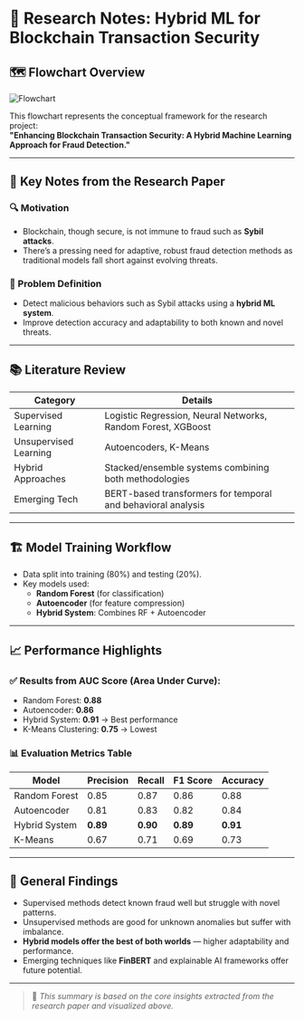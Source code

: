 # 🧠 Research Notes: Hybrid ML for Blockchain Transaction Security

## 🗺️ Flowchart Overview

![Flowchart](https://drive.google.com/uc?export=view&id=1KvOD3tfaiRkMxaoRUpiBfgAD2pvEPTfq)

This flowchart represents the conceptual framework for the research project:  
**"Enhancing Blockchain Transaction Security: A Hybrid Machine Learning Approach for Fraud Detection."**

---

## 📑 Key Notes from the Research Paper

### 🔍 Motivation
- Blockchain, though secure, is not immune to fraud such as **Sybil attacks**.
- There’s a pressing need for adaptive, robust fraud detection methods as traditional models fall short against evolving threats.

### 🧪 Problem Definition
- Detect malicious behaviors such as Sybil attacks using a **hybrid ML system**.
- Improve detection accuracy and adaptability to both known and novel threats.

---

## 📚 Literature Review

| Category              | Details |
|----------------------|---------|
| Supervised Learning  | Logistic Regression, Neural Networks, Random Forest, XGBoost |
| Unsupervised Learning| Autoencoders, K-Means |
| Hybrid Approaches    | Stacked/ensemble systems combining both methodologies |
| Emerging Tech        | BERT-based transformers for temporal and behavioral analysis |

---

## 🏗️ Model Training Workflow

- Data split into training (80%) and testing (20%).
- Key models used:
  - **Random Forest** (for classification)
  - **Autoencoder** (for feature compression)
  - **Hybrid System**: Combines RF + Autoencoder

---

## 📈 Performance Highlights

### ✅ Results from AUC Score (Area Under Curve):
- Random Forest: **0.88**
- Autoencoder: **0.86**
- Hybrid System: **0.91** → Best performance
- K-Means Clustering: **0.75** → Lowest

### 📊 Evaluation Metrics Table

| Model        | Precision | Recall | F1 Score | Accuracy |
|--------------|-----------|--------|----------|----------|
| Random Forest| 0.85      | 0.87   | 0.86     | 0.88     |
| Autoencoder  | 0.81      | 0.83   | 0.82     | 0.84     |
| Hybrid System| **0.89**  | **0.90**| **0.89** | **0.91** |
| K-Means      | 0.67      | 0.71   | 0.69     | 0.73     |

---

## 🧠 General Findings

- Supervised methods detect known fraud well but struggle with novel patterns.
- Unsupervised methods are good for unknown anomalies but suffer with imbalance.
- **Hybrid models offer the best of both worlds** — higher adaptability and performance.
- Emerging techniques like **FinBERT** and explainable AI frameworks offer future potential.

---

> 📌 *This summary is based on the core insights extracted from the research paper and visualized above.*
